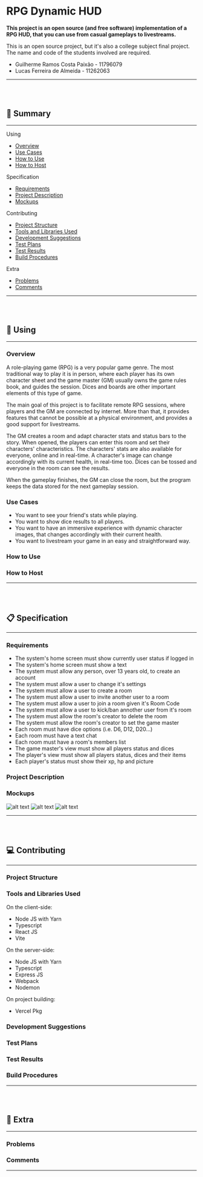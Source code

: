# RPG Dynamic HUD

**This project is an open source (and free software) implementation of a RPG HUD, that you can use from casual gameplays to livestreams.**

This is an open source project, but it's also a college subject final project. The name and code of the students involved are required.

- Guilherme Ramos Costa Paixão - 11796079
- Lucas Ferreira de Almeida - 11262063

---

<br/>
<br/>

## 📜 Summary

--- 

Using
- [Overview](#overview)
- [Use Cases](#use-cases)
- [How to Use](#how-to-use)
- [How to Host](#how-to-host)

Specification
- [Requirements](#requirements)
- [Project Description](#project-description)
- [Mockups](#mockups)

Contributing
- [Project Structure](#project-structure)
- [Tools and Libraries Used](#tools-and-libraries-used)
- [Development Suggestions](#development-suggestions)
- [Test Plans](#test-plans)
- [Test Results](#test-results)
- [Build Procedures](#build-procedures)

Extra
- [Problems](#problems)
- [Comments](#comments)

---

<br/>
<br/>

## 🎲 Using

---

### Overview

A role-playing game (RPG) is a very popular game genre. The most traditional way to play it is in person, where each player has its own character sheet and the game master (GM) usually owns the game rules book, and guides the session. Dices and boards are other important elements of this type of game.

The main goal of this project is to facilitate remote RPG sessions, where players and the GM are connected by internet. More than that, it provides features that cannot be possible at a physical environment, and provides a good support for livestreams.

The GM creates a room and adapt character stats and status bars to the story. When opened, the players can enter this room and set their characters' characteristics. The characters' stats are also available for everyone, online and in real-time. A character's image can change accordingly with its current health, in real-time too. Dices can be tossed and everyone in the room can see the results.

When the gameplay finishes, the GM can close the room, but the program keeps the data stored for the next gameplay session.

### Use Cases

- You want to see your friend's stats while playing.
- You want to show dice results to all players.
- You want to have an immersive experience with dynamic character images, that changes accordingly with their current health.
- You want to livestream your game in an easy and straightforward way.

### How to Use

<!--
First, you must host the server or find an host.
-->

<!-- TODO -->

### How to Host

<!--
First things first, it's **highly recommended talking with an IT student or professional** before following the instructions below.

This project is designed to be easy to host, but there are unavoidable considerations to take. To host this project you must:

- Download the executable available in the GitHub repository releases. Opt for the LTS version.
- Download a MongoDB database.
- Find a way to provide this server a internet connection.

-->

<!-- TODO EXECUTABLE -->

<!-- TODO DATABASE -->
<!-- 
There are many ways to provide a internet connection, but many of them are not that simple and free. Aside from that, **security is a very important thing be aware when hosting any application on the internet**.

Using localtunnel is quite simple and free, but it's unstable and it exposes a port of your personal computer to the world.

Despite that, for many cases localtunnel should be worth to use. Here is a 
-->
<!-- TODO HOST -->

<!-- In a professional environment, deploy server, cloud services aws azure google cloud heroku -->

---

<br/>
<br/>

## 📋 Specification

---

### Requirements

- The system's home screen must show currently user status if logged in
- The system's home screen must show a text 
- The system must allow any person, over 13 years old, to create an account
- The system must allow a user to change it's settings
- The system must allow a user to create a room
- The system must allow a user to invite another user to a room
- The system must allow a user to join a room given it's Room Code
- The system must allow a user to kick/ban annother user from it's room
- The system must allow the room's creator to delete the room
- The system must allow the room's creator to set the game master
- Each room must have dice options (i.e. D6, D12, D20...) 
- Each room must have a text chat
- Each room must have a room's members list
- The game master's view must show all players status and dices
- The player's view must show all players status, dices and their items
- Each player's status must show their xp, hp and picture 


### Project Description
### Mockups

![alt text](https://raw.githubusercontent.com/lalmeida32/rpg-dynamic-hud/main/docs/assets/mockups/img.png)
![alt text](https://raw.githubusercontent.com/lalmeida32/rpg-dynamic-hud/main/docs/assets/mockups/img2.png)
![alt text](https://raw.githubusercontent.com/lalmeida32/rpg-dynamic-hud/main/docs/assets/mockups/img3.png)


---

<br/>
<br/>

## 💻 Contributing

---

### Project Structure
### Tools and Libraries Used

On the client-side:

- Node JS with Yarn
- Typescript
- React JS
- Vite

On the server-side:

- Node JS with Yarn
- Typescript
- Express JS
- Webpack
- Nodemon

On project building:

- Vercel Pkg

### Development Suggestions
### Test Plans
### Test Results
### Build Procedures

---

<br/>
<br/>

## 🤔 Extra

---

### Problems
### Comments

---

